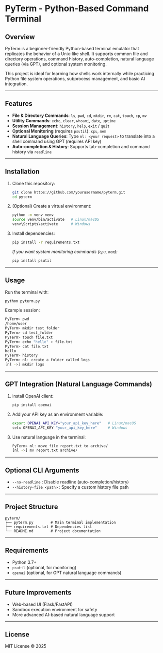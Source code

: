 # PyTerm - Python-Based Command Terminal

## Overview

PyTerm is a beginner-friendly Python-based terminal emulator that replicates the behavior of a Unix-like shell. It supports common file and directory operations, command history, auto-completion, natural language queries (via GPT), and optional system monitoring.

This project is ideal for learning how shells work internally while practicing Python file system operations, subprocess management, and basic AI integration.

---

## Features

* **File & Directory Commands**: `ls`, `pwd`, `cd`, `mkdir`, `rm`, `cat`, `touch`, `cp`, `mv`
* **Utility Commands**: `echo`, `clear`, `whoami`, `date`, `uptime`
* **Session Management**: `history`, `help`, `exit` / `quit`
* **Optional Monitoring** (requires `psutil`): `cpu`, `mem`
* **Natural Language Queries**: Type `nl: <your request>` to translate into a shell command using GPT (requires API key)
* **Auto-completion & History**: Supports tab-completion and command history via `readline`

---

## Installation

1. Clone this repository:

   ```bash
   git clone https://github.com/yourusername/pyterm.git
   cd pyterm
   ```

2. (Optional) Create a virtual environment:

   ```bash
   python -m venv venv
   source venv/bin/activate   # Linux/macOS
   venv\Scripts\activate      # Windows
   ```

3. Install dependencies:

   ```bash
   pip install -r requirements.txt
   ```

   *If you want system monitoring commands (`cpu`, `mem`):*

   ```bash
   pip install psutil
   ```

---

## Usage

Run the terminal with:

```bash
python pyterm.py
```

Example session:

```bash
PyTerm> pwd
/home/user
PyTerm> mkdir test_folder
PyTerm> cd test_folder
PyTerm> touch file.txt
PyTerm> echo "hello" > file.txt
PyTerm> cat file.txt
hello
PyTerm> history
PyTerm> nl: create a folder called logs
[nl ->] mkdir logs
```

---

## GPT Integration (Natural Language Commands)

1. Install OpenAI client:

   ```bash
   pip install openai
   ```

2. Add your API key as an environment variable:

   ```bash
   export OPENAI_API_KEY="your_api_key_here"   # Linux/macOS
   setx OPENAI_API_KEY "your_api_key_here"     # Windows
   ```

3. Use natural language in the terminal:

   ```bash
   PyTerm> nl: move file report.txt to archive/
   [nl ->] mv report.txt archive/
   ```

---

## Optional CLI Arguments

* `--no-readline` : Disable readline (auto-completion/history)
* `--history-file <path>` : Specify a custom history file path

---

## Project Structure

```
pyterm/
├── pyterm.py        # Main terminal implementation
├── requirements.txt # Dependencies list
└── README.md        # Project documentation
```

---

## Requirements

* Python 3.7+
* `psutil` (optional, for monitoring)
* `openai` (optional, for GPT natural language commands)

---

## Future Improvements

* Web-based UI (Flask/FastAPI)
* Sandbox execution environment for safety
* More advanced AI-based natural language support

---

## License

MIT License © 2025
